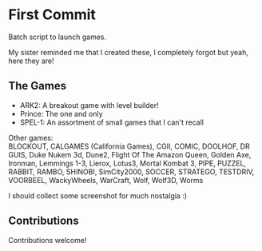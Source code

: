 First Commit
============

Batch script to launch games.

My sister reminded me that I created these, I completely forgot but yeah, here they are!

The Games
---------

- ARK2: A breakout game with level builder!
- Prince: The one and only
- SPEL-1: An assortment of small games that I can't recall


Other games:  
BLOCKOUT, CALGAMES (California Games), CGII, COMIC, DOOLHOF, DR GUIS, Duke Nukem 3d,
Dune2, Flight Of The Amazon Queen, Golden Axe, Ironman, Lemmings 1-3, Lierox, Lotus3,
Mortal Kombat 3, PIPE, PUZZEL, RABBIT, RAMBO, SHINOBI, SimCity2000, SOCCER, STRATEGO,
TESTDRIV, VOORBEEL, WackyWheels, WarCraft, Wolf, Wolf3D, Worms

I should collect some screenshot for much nostalgia :)


Contributions
-------------

Contributions welcome!
